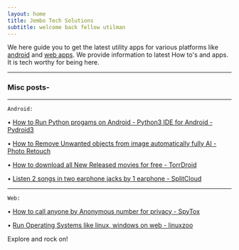```yaml
---
layout: home
title: Jembo Tech Solutions
subtitle: welcome back fellow utilman
---
```

We here guide you to get the latest utility apps for various platforms like [android](https://android.jembotech.ml/) and [web apps](https://web.jembotech.ml/).
We provide information to latest How to's and apps. It is tech worthy for being here.

------------------------------------------------


### Misc posts-

---

`` Android: ``

• [How to Run Python progams on Android - Python3 IDE for Android - Pydroid3](https://android.jembotech.ml/run-python-programs-on-android-ide-pydroid/)

• [How to Remove Unwanted objects from image automatically fully AI - Photo Retouch](https://android.jembotech.ml/remove-unwanted-objects-from-image-automatically-fully-ai-retouch/)

• [How to download all New Released movies for free - TorrDroid](https://android.jembotech.ml/download-movies-for-free-in-android-torrdroid/)

• [Listen 2 songs in two earphone jacks by 1 earphone - SplitCloud](https://android.jembotech.ml/listen-2-songs-in-two-earphone-jacks-in-1-earphone-splitcloud/)


---

`` Web: ``


• [How to call anyone by Anonymous number for privacy - SpyTox](https://web.jembotech.ml/call-anyone-by-anonymous-number-for-privacy-spytox/)

• [Run Operating Systems like linux, windows on web - linuxzoo](https://web.jembotech.ml/run-os-linux-windows-from-browser-linuxzoo/)


Explore and rock on!
